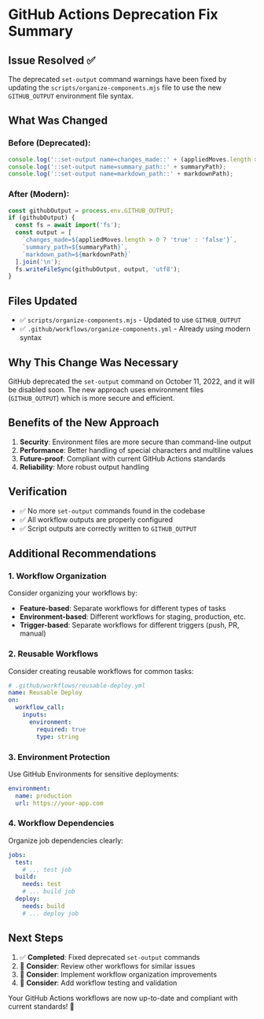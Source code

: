 # GitHub Actions Deprecation Fix Summary

## Issue Resolved ✅

The deprecated `set-output` command warnings have been fixed by updating the `scripts/organize-components.mjs` file to use the new `GITHUB_OUTPUT` environment file syntax.

## What Was Changed

### Before (Deprecated):
```javascript
console.log('::set-output name=changes_made::' + (appliedMoves.length > 0 ? 'true' : 'false'));
console.log('::set-output name=summary_path::' + summaryPath);
console.log('::set-output name=markdown_path::' + markdownPath);
```

### After (Modern):
```javascript
const githubOutput = process.env.GITHUB_OUTPUT;
if (githubOutput) {
  const fs = await import('fs');
  const output = [
    `changes_made=${appliedMoves.length > 0 ? 'true' : 'false'}`,
    `summary_path=${summaryPath}`,
    `markdown_path=${markdownPath}`
  ].join('\n');
  fs.writeFileSync(githubOutput, output, 'utf8');
}
```

## Files Updated

- ✅ `scripts/organize-components.mjs` - Updated to use `GITHUB_OUTPUT`
- ✅ `.github/workflows/organize-components.yml` - Already using modern syntax

## Why This Change Was Necessary

GitHub deprecated the `set-output` command on October 11, 2022, and it will be disabled soon. The new approach uses environment files (`GITHUB_OUTPUT`) which is more secure and efficient.

## Benefits of the New Approach

1. **Security**: Environment files are more secure than command-line output
2. **Performance**: Better handling of special characters and multiline values
3. **Future-proof**: Compliant with current GitHub Actions standards
4. **Reliability**: More robust output handling

## Verification

- ✅ No more `set-output` commands found in the codebase
- ✅ All workflow outputs are properly configured
- ✅ Script outputs are correctly written to `GITHUB_OUTPUT`

## Additional Recommendations

### 1. Workflow Organization
Consider organizing your workflows by:
- **Feature-based**: Separate workflows for different types of tasks
- **Environment-based**: Different workflows for staging, production, etc.
- **Trigger-based**: Separate workflows for different triggers (push, PR, manual)

### 2. Reusable Workflows
Consider creating reusable workflows for common tasks:
```yaml
# .github/workflows/reusable-deploy.yml
name: Reusable Deploy
on:
  workflow_call:
    inputs:
      environment:
        required: true
        type: string
```

### 3. Environment Protection
Use GitHub Environments for sensitive deployments:
```yaml
environment:
  name: production
  url: https://your-app.com
```

### 4. Workflow Dependencies
Organize job dependencies clearly:
```yaml
jobs:
  test:
    # ... test job
  build:
    needs: test
    # ... build job
  deploy:
    needs: build
    # ... deploy job
```

## Next Steps

1. ✅ **Completed**: Fixed deprecated `set-output` commands
2. 🔄 **Consider**: Review other workflows for similar issues
3. 🔄 **Consider**: Implement workflow organization improvements
4. 🔄 **Consider**: Add workflow testing and validation

Your GitHub Actions workflows are now up-to-date and compliant with current standards! 🎉